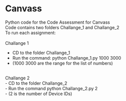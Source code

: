 # Canvass
Python code for the Code Assessment for Canvass<br /> 
Code contains two folders Challange_1 and Challange_2<br />
To run each assignment:<br />
<br />
Challange 1<br />
- CD to the folder Challange_1<br />
- Run the command: python Challange_1.py 1000 3000<br />
- (1000 3000 are the range for the list of numbers)<br />
<br />
Challange 2<br />
- CD to the folder Challange_2<br />
- Run the command python Challange_2.py 2<br />
- (2 is the number of Device IDs)<br />
